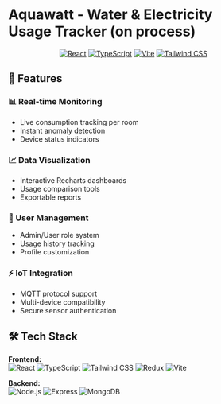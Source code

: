 # Aquawatt - Water & Electricity Usage Tracker (on process) 

<div align="center">
  
[![React](https://img.shields.io/badge/React-18.2-blue?logo=react)](https://react.dev/)
[![TypeScript](https://img.shields.io/badge/TypeScript-5.0-blue?logo=typescript)](https://www.typescriptlang.org/)
[![Vite](https://img.shields.io/badge/Vite-4.0-orange?logo=vite)](https://vitejs.dev/)
[![Tailwind CSS](https://img.shields.io/badge/Tailwind_CSS-3.3-06B6D4?logo=tailwindcss)](https://tailwindcss.com/)

</div>

## 🌟 Features

### 📊 Real-time Monitoring
- Live consumption tracking per room
- Instant anomaly detection
- Device status indicators

### 📈 Data Visualization
- Interactive Recharts dashboards
- Usage comparison tools
- Exportable reports

### 🔐 User Management
- Admin/User role system
- Usage history tracking
- Profile customization

### ⚡ IoT Integration
- MQTT protocol support
- Multi-device compatibility
- Secure sensor authentication

## 🛠️ Tech Stack

**Frontend:**  
![React](https://img.shields.io/badge/-React-61DAFB?logo=react&logoColor=black)
![TypeScript](https://img.shields.io/badge/-TypeScript-3178C6?logo=typescript&logoColor=white)
![Tailwind CSS](https://img.shields.io/badge/-Tailwind_CSS-06B6D4?logo=tailwindcss&logoColor=white)
![Redux](https://img.shields.io/badge/-Redux-764ABC?logo=redux&logoColor=white)
![Vite](https://img.shields.io/badge/-Vite-646CFF?logo=vite&logoColor=white)

**Backend:**  
![Node.js](https://img.shields.io/badge/-Node.js-339933?logo=nodedotjs&logoColor=white)
![Express](https://img.shields.io/badge/-Express-000000?logo=express&logoColor=white)
![MongoDB](https://img.shields.io/badge/-MongoDB-47A248?logo=mongodb&logoColor=white)
